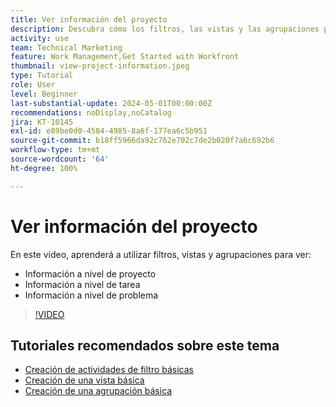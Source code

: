 ```yaml
---
title: Ver información del proyecto
description: Descubra cómo los filtros, las vistas y las agrupaciones pueden hacer que la información del proyecto sea fácilmente visible para ayudarle a administrar los proyectos.
activity: use
team: Technical Marketing
feature: Work Management,Get Started with Workfront
thumbnail: view-project-information.jpeg
type: Tutorial
role: User
level: Beginner
last-substantial-update: 2024-05-01T00:00:00Z
recommendations: noDisplay,noCatalog
jira: KT-10145
exl-id: e89be0d0-4584-4985-8a6f-177ea6c5b951
source-git-commit: b18ff5966da92c762e702c7de2b020f7a6c692b6
workflow-type: tm+mt
source-wordcount: '64'
ht-degree: 100%

---
```


# Ver información del proyecto

En este vídeo, aprenderá a utilizar filtros, vistas y agrupaciones para ver:

* Información a nivel de proyecto
* Información a nivel de tarea
* Información a nivel de problema

>[!VIDEO](https://video.tv.adobe.com/v/3428815/?quality=12&learn=on)

## Tutoriales recomendados sobre este tema

* [Creación de actividades de filtro básicas](/help/reporting/basic-reporting/create-a-basic-filter-activity.md)
* [Creación de una vista básica](/help/reporting/basic-reporting/create-a-basic-view.md)
* [Creación de una agrupación básica](/help/reporting/basic-reporting/create-a-basic-grouping.md)

